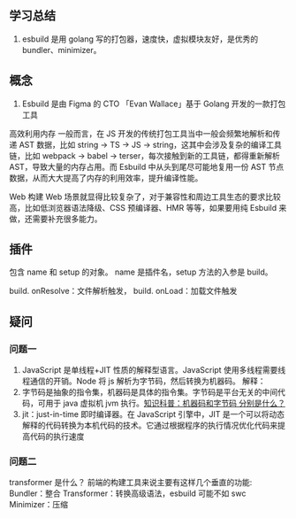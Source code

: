 ## 学习总结
1. esbuild 是用 golang 写的打包器，速度快，虚拟模块友好，是优秀的 bundler、minimizer。
## 概念
1. Esbuild 是由 Figma 的 CTO 「Evan Wallace」基于 Golang 开发的一款打包工具

高效利用内存
一般而言，在 JS 开发的传统打包工具当中一般会频繁地解析和传递 AST 数据，比如 string -> TS -> JS -> string，这其中会涉及复杂的编译工具链，比如 webpack -> babel -> terser，每次接触到新的工具链，都得重新解析 AST，导致大量的内存占用。而 Esbuild 中从头到尾尽可能地复用一份 AST 节点数据，从而大大提高了内存的利用效率，提升编译性能。

Web 构建
Web 场景就显得比较复杂了，对于兼容性和周边工具生态的要求比较高，比如低浏览器语法降级、CSS 预编译器、HMR 等等，如果要用纯 Esbuild 来做，还需要补充很多能力。

## 插件
包含 name 和 setup 的对象。
name 是插件名，setup 方法的入参是 build。

build. onResolve：文件解析触发，
build. onLoad：加载文件触发

## 疑问
### 问题一
1. JavaScript 是单线程+JIT 性质的解释型语言。JavaScript 使用多线程需要线程通信的开销。Node 将 js 解析为字节码，然后转换为机器码。
解释：
1. 字节码是抽象的指令集，机器码是具体的指令集。字节码是平台无关的中间代码，可用于 java 虚拟机 jvm 执行。[知识科普：机器码和字节码 分别是什么？](https://baijiahao.baidu.com/s?id=1761900016032973294&wfr=spider&for=pc)
2. jit：just-in-time 即时编译器。在 JavaScript 引擎中，JIT 是一个可以将动态解释的代码转换为本机代码的技术。它通过根据程序的执行情况优化代码来提高代码的执行速度
### 问题二
transformer 是什么？
前端的构建工具来说主要有这样几个垂直的功能:
Bundler：整合
Transformer：转换高级语法，esbuild 可能不如 swc
Minimizer：压缩
